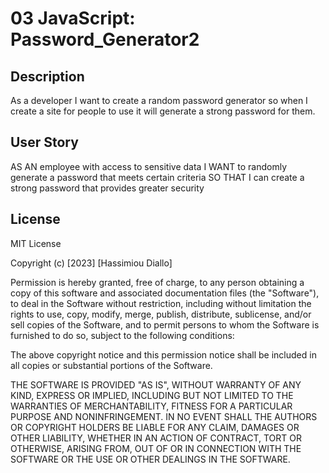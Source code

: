 # 03 JavaScript: Password_Generator2

## Description

As a developer I want to create a random password generator so when I create a site for people to use it will generate a strong password for them.

## User Story

AS AN employee with access to sensitive data
I WANT to randomly generate a password that meets certain criteria
SO THAT I can create a strong password that provides greater security


## License

MIT License

Copyright (c) [2023] [Hassimiou Diallo]

Permission is hereby granted, free of charge, to any person obtaining a copy
of this software and associated documentation files (the "Software"), to deal
in the Software without restriction, including without limitation the rights
to use, copy, modify, merge, publish, distribute, sublicense, and/or sell
copies of the Software, and to permit persons to whom the Software is
furnished to do so, subject to the following conditions:

The above copyright notice and this permission notice shall be included in all
copies or substantial portions of the Software.

THE SOFTWARE IS PROVIDED "AS IS", WITHOUT WARRANTY OF ANY KIND, EXPRESS OR
IMPLIED, INCLUDING BUT NOT LIMITED TO THE WARRANTIES OF MERCHANTABILITY,
FITNESS FOR A PARTICULAR PURPOSE AND NONINFRINGEMENT. IN NO EVENT SHALL THE
AUTHORS OR COPYRIGHT HOLDERS BE LIABLE FOR ANY CLAIM, DAMAGES OR OTHER
LIABILITY, WHETHER IN AN ACTION OF CONTRACT, TORT OR OTHERWISE, ARISING FROM,
OUT OF OR IN CONNECTION WITH THE SOFTWARE OR THE USE OR OTHER DEALINGS IN THE
SOFTWARE.













